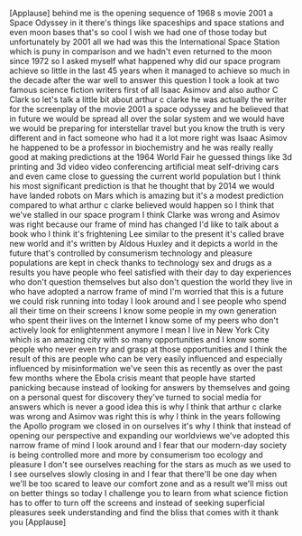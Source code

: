 
[Applause]
behind me is the opening sequence of
1968 s movie 2001 a Space Odyssey in it
there&#39;s things like spaceships and space
stations and even moon bases that&#39;s so
cool I wish we had one of those today
but unfortunately by 2001 all we had was
this the International Space Station
which is puny in comparison and we
hadn&#39;t even returned to the moon since
1972 so I asked myself what happened why
did our space program achieve so little
in the last 45 years when it managed to
achieve so much in the decade after the
war well to answer this question I took
a look at two famous science fiction
writers first of all Isaac Asimov and
also author C Clark so let&#39;s talk a
little bit about arthur c clarke he was
actually the writer for the screenplay
of the movie 2001 a space odyssey and he
believed that in future we would be
spread all over the solar system and we
would have we would be preparing for
interstellar travel but you know the
truth is very different and in fact
someone who had it a lot more right was
Isaac Asimov he happened to be a
professor in biochemistry and he was
really really good at making predictions
at the 1964 World Fair he guessed things
like 3d printing and 3d video video
conferencing artificial meat
self-driving cars and even came close to
guessing the current world population
but I think his most significant
prediction is that he thought that by
2014 we would have landed robots on Mars
which is amazing but it&#39;s a modest
prediction compared to what arthur c
clarke believed would happen so I think
that we&#39;ve stalled in our space program
I think Clarke was wrong
and Asimov was right because our frame
of mind has changed I&#39;d like to talk
about a book who I think it&#39;s
frightening Lee similar to the present
it&#39;s called brave new world and it&#39;s
written by Aldous Huxley and it depicts
a world in the future that&#39;s controlled
by consumerism technology and pleasure
populations are kept in check thanks to
technology sex and drugs as a results
you have people who feel satisfied with
their day to day experiences who don&#39;t
question themselves but also don&#39;t
question the world they live in who have
adopted a narrow frame of mind I&#39;m
worried that this is a future we could
risk running into today I look around
and I see people who spend all their
time on their screens I know some people
in my own generation who spent their
lives on the Internet
I know some of my peers who don&#39;t
actively look for enlightenment anymore
I mean I live in New York City which is
an amazing city with so many
opportunities and I know some people who
never even try and grasp at those
opportunities and I think the result of
this are people who can be very easily
influenced and especially influenced by
misinformation we&#39;ve seen this as
recently as over the past few months
where the Ebola crisis meant that people
have started panicking because instead
of looking for answers by themselves and
going on a personal quest for discovery
they&#39;ve turned to social media for
answers which is never a good idea this
is why I think that arthur c clarke was
wrong and Asimov was right this is why I
think in the years following the Apollo
program we closed in on ourselves it&#39;s
why I think that instead of opening our
perspective and expanding our worldviews
we&#39;ve adopted this narrow frame of mind
I look around and I fear that our
modern-day society is being controlled
more and more by consumerism too
ecology and pleasure I don&#39;t see
ourselves reaching for the stars as much
as we used to
I see ourselves slowly closing in and I
fear that there&#39;ll be one day when we&#39;ll
be too scared to leave our comfort zone
and as a result we&#39;ll miss out on better
things so today I challenge you to learn
from what science fiction has to offer
to turn off the screens and instead of
seeking superficial pleasures seek
understanding and find the bliss that
comes with it thank you
[Applause]

